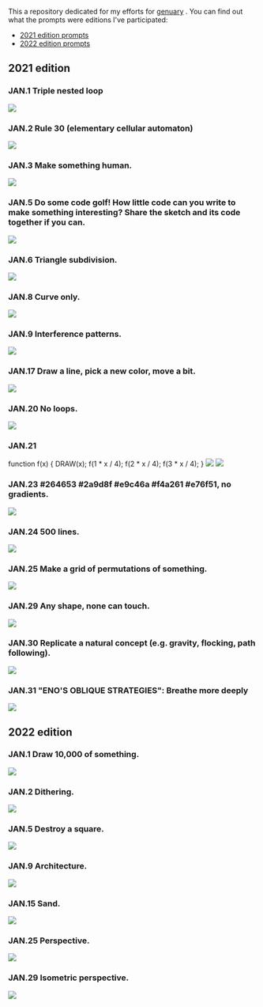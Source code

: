 This a repository dedicated for my efforts for [genuary](https://genuary.art/) . You can find out what the prompts were editions I've participated:

* [2021 edition prompts](https://genuary2021.github.io/prompts)
* [2022 edition prompts](https://genuary2022.github.io/prompts)

## 2021 edition

### JAN.1 Triple nested loop
<img src="results/01_triple_nested_loop.png"></img>

### JAN.2 Rule 30 (elementary cellular automaton)
<img src="results/02_rule30.png"></img>

### JAN.3 Make something human.
<img src="results/03_make_something_human.png"></img>

### JAN.5 Do some code golf! How little code can you write to make something interesting? Share the sketch and its code together if you can.
<img src="results/04_code_golf.png"></img>

### JAN.6 Triangle subdivision.
<img src="results/06_triangle_subdivision.png"></img>

### JAN.8 Curve only.
<img src="results/08_curves_only.png"></img>

### JAN.9 Interference patterns.
<img src="results/09_interference_patterns.png"></img>

### JAN.17 Draw a line, pick a new color, move a bit.
<img src="results/17_draw_pick_move.png"></img>

### JAN.20 No loops.
<img src="results/20_no_loops.png"></img>

### JAN.21 
function f(x) { 
    DRAW(x); 
    f(1 * x / 4); 
    f(2 * x / 4); 
    f(3 * x / 4); 
}
<img src="results/21_chaos.png"></img>
<img src="results/21_order.png"></img>

### JAN.23 #264653 #2a9d8f #e9c46a #f4a261 #e76f51, no gradients.
<img src="results/23_no_gradients.png"></img>

### JAN.24 500 lines.
<img src="results/24_500_lines.png"></img>

### JAN.25 Make a grid of permutations of something.
<img src="results/25_grid_of_permutations.png"></img>

### JAN.29 Any shape, none can touch.
<img src="results/29_any_shape_none_can_touch.png"></img>

### JAN.30 Replicate a natural concept (e.g. gravity, flocking, path following).
<img src="results/30_concept.png"></img>

### JAN.31 "ENO'S OBLIQUE STRATEGIES": Breathe more deeply
<img src="results/31_enos.png"></img>

## 2022 edition

### JAN.1 Draw 10,000 of something.
<img src="results/2022_01.png"></img>

### JAN.2 Dithering.
<img src="results/2022_02.png"></img>

### JAN.5 Destroy a square.
<img src="results/2022_05.png"></img>

### JAN.9 Architecture.
<img src="results/2022_09.png"></img>

### JAN.15 Sand.
<img src="results/2022_15_02.png"></img>

### JAN.25 Perspective.
<img src="results/2022_25_meets_9.png"></img>

### JAN.29 Isometric perspective.
<img src="results/2022_29.png"></img>
